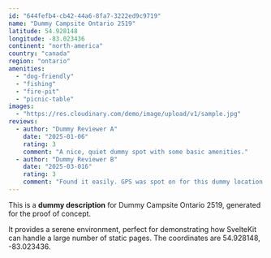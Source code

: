 ```yaml
---
id: "644fefb4-cb42-44a6-8fa7-3222ed9c9719"
name: "Dummy Campsite Ontario 2519"
latitude: 54.928148
longitude: -83.023436
continent: "north-america"
country: "canada"
region: "ontario"
amenities:
  - "dog-friendly"
  - "fishing"
  - "fire-pit"
  - "picnic-table"
images:
  - "https://res.cloudinary.com/demo/image/upload/v1/sample.jpg"
reviews:
  - author: "Dummy Reviewer A"
    date: "2025-01-06"
    rating: 3
    comment: "A nice, quiet dummy spot with some basic amenities."
  - author: "Dummy Reviewer B"
    date: "2025-03-016"
    rating: 3
    comment: "Found it easily. GPS was spot on for this dummy location."
---
```


This is a **dummy description** for Dummy Campsite Ontario 2519, generated for the proof of concept.

It provides a serene environment, perfect for demonstrating how SvelteKit can handle a large number of static pages. The coordinates are 54.928148, -83.023436.
